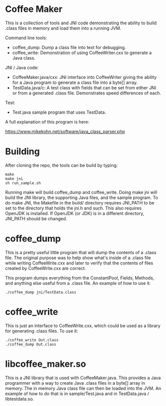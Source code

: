 # Coffee Maker

This is a collection of tools and JNI code demonstrating the ability
to build .class files in memory and load them into a running JVM.

Command line tools:

* coffee_dump: Dump a class file into text for debugging.
* coffee_write: Demonstration of using CoffeeWriter.cxx to generate a
  Java class.

JNI / Java code:

* CoffeeMaker.java/cxx: JNI interface into CoffeeWriter giving the ability
  for a Java program to generate a class file into a byte[] array.
* TestData.java/c: A test class with fields that can be set from either
  JNI or from a generated .class file. Demonstrates speed differences of
  each.

Test:
* Test.java sample program that uses TestData.

A full explanation of this program is here:

https://www.mikekohn.net/software/java_class_parser.php

Building
========

After cloning the repo, the tools can be build by typing:

    make
    make jni
    sh run_sample.sh

Running make will build coffee_dump and coffee_write. Doing make jni
will build the JNI library, the supporting Java files, and the sample
program. To do make JNI, the Makefile in the build/ directory requires
JNI_PATH to be set to the directory that holds the jni.h and such.
This also requires OpenJDK is installed. If OpenJDK (or JDK) is in
a different directory, JNI_PATH should be changed.

coffee_dump
===========

This is a pretty useful little program that will dump the contents of
a .class file. The original purpose was to help show what's inside of
a .class file while writing CoffeeWrite.cxx and later to verify that
the contents of files created by CoffeeWrite.cxx are correct.

This program dumps everything from the ConstantPool, Fields, Methods,
and anything else useful from a .class file. An example of how to use
it:

    ./coffee_dump jni/TestData.class

coffee_write
============

This is just an interface to CoffeeWrite.cxx, which could be used as
a library for generating .class files. To use it:

    ./coffee_write Out.class
    ./coffee_dump Out.class

libcoffee_maker.so
==================

This is a JNI library that is used with CoffeeMaker.java. This provides
a Java programmer with a way to create Java .class files in a byte[]
array in memory. The in memory Java class file can then be loaded into
the JVM. An example of how to do that is in sample/Test.java and in
TestData.java / libtestdata.so.

